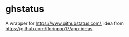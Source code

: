 # ghstatus
A wrapper for https://www.githubstatus.com/, idea from https://github.com/florinpop17/app-ideas.